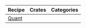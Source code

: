 | Recipe | Crates | Categories |
|---|---|---|
| [Quant][ex-quant] |  |  |

[ex-quant]: index.md#quant
